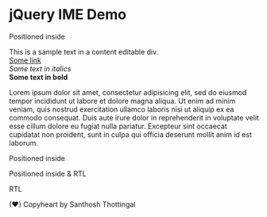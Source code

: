 jQuery IME Demo
===============

Positioned inside

This is a sample text in a <span class="underline">content editable div.</span>  
[Some link](somelocation)  
*Some text in italics*  
**Some text in bold**  

Lorem ipsum dolor sit amet, consectetur adipisicing elit, sed do eiusmod tempor incididunt ut labore et dolore magna aliqua. Ut enim ad minim veniam, quis nostrud exercitation ullamco laboris nisi ut aliquip ex ea commodo consequat. Duis aute irure dolor in reprehenderit in voluptate velit esse cillum dolore eu fugiat nulla pariatur. Excepteur sint occaecat cupidatat non proident, sunt in culpa qui officia deserunt mollit anim id est laborum.

Positioned inside

Positioned inside & RTL

RTL

(♥) Copyheart by Santhosh Thottingal
